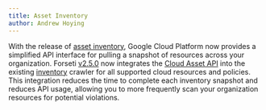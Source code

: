 ```yaml
---
title: Asset Inventory
author: Andrew Hoying
---
```

With the release of [asset inventory](https://cloud.google.com/blog/products/gcp/gain-insights-about-your-gcp-resources-with-asset-inventory), Google Cloud Platform now provides a
simplified API interface for pulling a snapshot of resources across your
organization. Forseti [v2.5.0](https://github.com/GoogleCloudPlatform/forseti-security/releases) now integrates the [Cloud Asset API](https://cloud.google.com/resource-manager/docs/cloud-asset-inventory/reference/rest/) into the
existing [inventory](https://forsetisecurity.org/docs/latest/faq/#resource-coverage) crawler for all supported cloud resources and policies.
This integration reduces the time to complete each inventory snapshot and
reduces API usage, allowing you to more frequently scan your organization
resources for potential violations.
